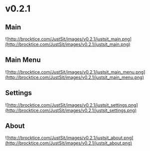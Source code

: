 
# v0.2.1 #
## Main ##
![http://brocktice.com/JustSit/images/v0.2.1/justsit_main.png](http://brocktice.com/JustSit/images/v0.2.1/justsit_main.png)
## Main Menu ##
![http://brocktice.com/JustSit/images/v0.2.1/justsit_main_menu.png](http://brocktice.com/JustSit/images/v0.2.1/justsit_main_menu.png)
## Settings ##
![http://brocktice.com/JustSit/images/v0.2.1/justsit_settings.png](http://brocktice.com/JustSit/images/v0.2.1/justsit_settings.png)
## About ##
![http://brocktice.com/JustSit/images/v0.2.1/justsit_about.png](http://brocktice.com/JustSit/images/v0.2.1/justsit_about.png)